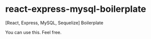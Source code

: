 # react-express-mysql-boilerplate
[React, Express, MySQL, Sequelize] Boilerplate

You can use this. Feel free.
